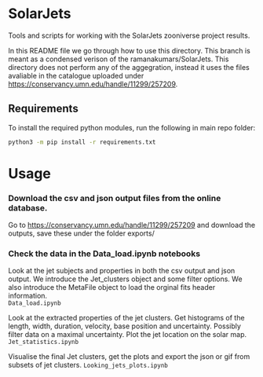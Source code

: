 # SolarJets
Tools and scripts for working with the SolarJets zooniverse project results.   

In this README file we go through how to use this directory. This branch is meant as a condensed verison of the ramanakumars/SolarJets. This directory does not perform any of the aggegration, instead it uses the files avaliable in the catalogue uploaded under https://conservancy.umn.edu/handle/11299/257209. 

## Requirements
To install the required python modules, run the following in main repo folder:
```bash
python3 -m pip install -r requirements.txt
```

# Usage

### Download the csv and json output files from the online database.
Go to https://conservancy.umn.edu/handle/11299/257209 and download the outputs, save these under the folder exports/

### Check the data in the Data_load.ipynb notebooks
Look at the jet subjects and properties in both the csv output and json output. We introduce the Jet_clusters object and some filter options. We also introduce the MetaFile object to load the orginal fits header information.  
`Data_load.ipynb`

Look at the extracted properties of the jet clusters. Get histograms of the length, width, duration, velocity, base position and uncertainty. Possibly filter data on a maximal uncertainty. Plot the jet location on the solar map. 
`Jet_statistics.ipynb`

Visualise the final Jet clusters, get the plots and export the json or gif from subsets of jet clusters. 
`Looking_jets_plots.ipynb`
